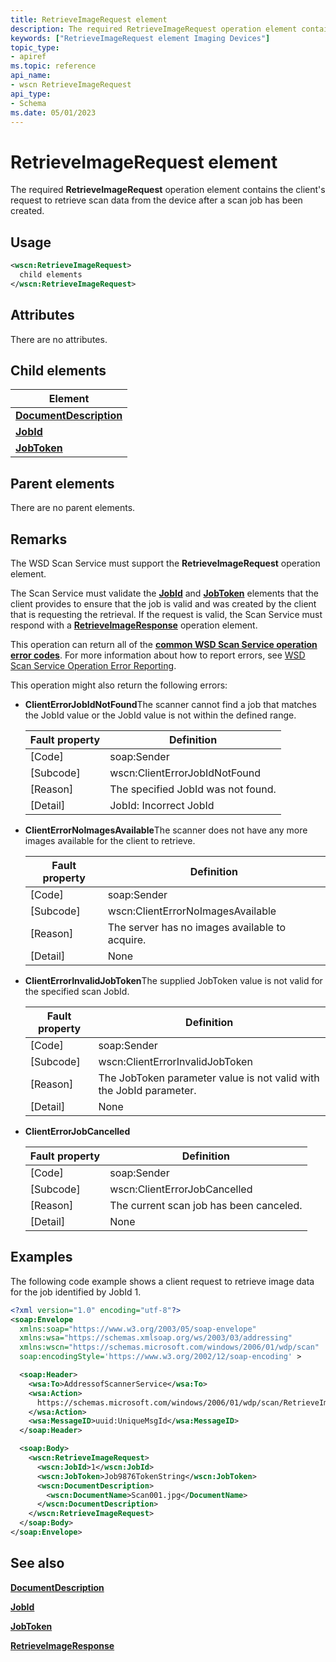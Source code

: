```yaml
---
title: RetrieveImageRequest element
description: The required RetrieveImageRequest operation element contains the client's request to retrieve scan data from the device after a scan job has been created.
keywords: ["RetrieveImageRequest element Imaging Devices"]
topic_type:
- apiref
ms.topic: reference
api_name:
- wscn RetrieveImageRequest
api_type:
- Schema
ms.date: 05/01/2023
---
```


# RetrieveImageRequest element

The required **RetrieveImageRequest** operation element contains the client's request to retrieve scan data from the device after a scan job has been created.

## Usage

```xml
<wscn:RetrieveImageRequest>
  child elements
</wscn:RetrieveImageRequest>
```

## Attributes

There are no attributes.

## Child elements

| Element |
|--|
| [**DocumentDescription**](documentdescription.md) |
| [**JobId**](jobid.md) |
| [**JobToken**](jobtoken.md) |

## Parent elements

There are no parent elements.

## Remarks

The WSD Scan Service must support the **RetrieveImageRequest** operation element.

The Scan Service must validate the [**JobId**](jobid.md) and [**JobToken**](jobtoken.md) elements that the client provides to ensure that the job is valid and was created by the client that is requesting the retrieval. If the request is valid, the Scan Service must respond with a [**RetrieveImageResponse**](retrieveimageresponse.md) operation element.

This operation can return all of the [**common WSD Scan Service operation error codes**](common-wsd-scan-service-operation-error-codes.md). For more information about how to report errors, see [WSD Scan Service Operation Error Reporting](wsd-scan-service-operation-error-reporting.md).

This operation might also return the following errors:

- **ClientErrorJobIdNotFound**The scanner cannot find a job that matches the JobId value or the JobId value is not within the defined range.

    | Fault property | Definition |
    |--|--|
    | \[Code\] | soap:Sender |
    | \[Subcode\] | wscn:ClientErrorJobIdNotFound |
    | \[Reason\] | The specified JobId was not found. |
    | \[Detail\] | JobId: Incorrect JobId |

- **ClientErrorNoImagesAvailable**The scanner does not have any more images available for the client to retrieve.

    | Fault property | Definition |
    |--|--|
    | \[Code\] | soap:Sender |
    | \[Subcode\] | wscn:ClientErrorNoImagesAvailable |
    | \[Reason\] | The server has no images available to acquire. |
    | \[Detail\] | None |

- **ClientErrorInvalidJobToken**The supplied JobToken value is not valid for the specified scan JobId.

    | Fault property | Definition |
    |--|--|
    | \[Code\] | soap:Sender |
    | \[Subcode\] | wscn:ClientErrorInvalidJobToken |
    | \[Reason\] | The JobToken parameter value is not valid with the JobId parameter. |
    | \[Detail\] | None |

- **ClientErrorJobCancelled**

    | Fault property | Definition |
    |--|--|
    | \[Code\] | soap:Sender |
    | \[Subcode\] | wscn:ClientErrorJobCancelled |
    | \[Reason\] | The current scan job has been canceled. |
    | \[Detail\] | None |

## Examples

The following code example shows a client request to retrieve image data for the job identified by JobId 1.

```xml
<?xml version="1.0" encoding="utf-8"?>
<soap:Envelope
  xmlns:soap="https://www.w3.org/2003/05/soap-envelope"
  xmlns:wsa="https://schemas.xmlsoap.org/ws/2003/03/addressing"
  xmlns:wscn="https://schemas.microsoft.com/windows/2006/01/wdp/scan"
  soap:encodingStyle='https://www.w3.org/2002/12/soap-encoding' >

  <soap:Header>
    <wsa:To>AddressofScannerService</wsa:To>
    <wsa:Action>
      https://schemas.microsoft.com/windows/2006/01/wdp/scan/RetrieveImage
    </wsa:Action>
    <wsa:MessageID>uuid:UniqueMsgId</wsa:MessageID>
  </soap:Header>

  <soap:Body>
    <wscn:RetrieveImageRequest>
      <wscn:JobId>1</wscn:JobId>
      <wscn:JobToken>Job9876TokenString</wscn:JobToken>
      <wscn:DocumentDescription>
        <wscn:DocumentName>Scan001.jpg</DocumentName>
      </wscn:DocumentDescription>
    </wscn:RetrieveImageRequest>
  </soap:Body>
</soap:Envelope>
```

## See also

[**DocumentDescription**](documentdescription.md)

[**JobId**](jobid.md)

[**JobToken**](jobtoken.md)

[**RetrieveImageResponse**](retrieveimageresponse.md)
